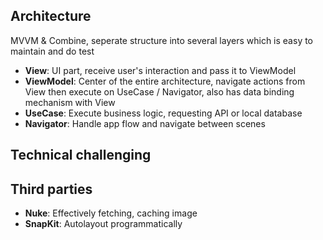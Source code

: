 ## Architecture
MVVM & Combine, seperate structure into several layers which is easy to maintain and do test

- **View**: UI part, receive user's interaction and pass it to ViewModel
- **ViewModel**: Center of the entire architecture, navigate actions from View then execute on UseCase / Navigator, also has data binding mechanism with View
- **UseCase**: Execute business logic, requesting API or local database
- **Navigator**: Handle app flow and navigate between scenes

## Technical challenging 

## Third parties
- **Nuke**: Effectively fetching, caching image
- **SnapKit**: Autolayout programmatically
